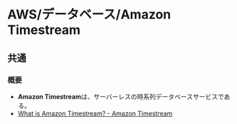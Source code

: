 # AWS/データベース/Amazon Timestream

## 共通

### 概要

- **Amazon Timestream**は、サーバーレスの時系列データベースサービスである。
- [What is Amazon Timestream? - Amazon Timestream](https://docs.aws.amazon.com/timestream/latest/developerguide/what-is-timestream.html)
